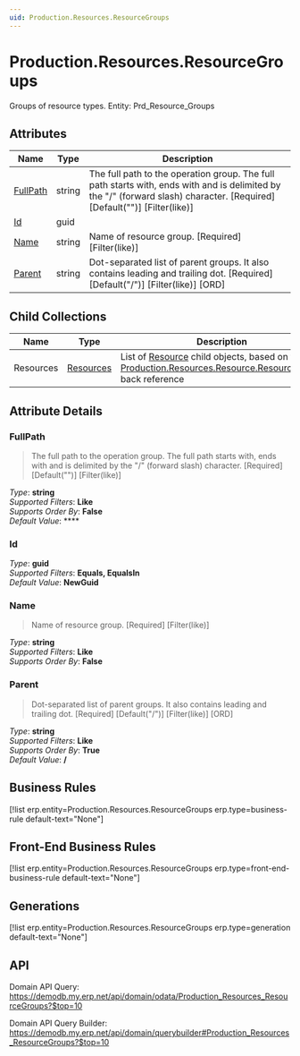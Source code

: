 ```yaml
---
uid: Production.Resources.ResourceGroups
---
```

# Production.Resources.ResourceGroups

Groups of resource types. Entity: Prd_Resource_Groups

## Attributes

| Name | Type | Description |
| ---- | ---- | --- |
| [FullPath](Production.Resources.ResourceGroups.md#fullpath) | string | The full path to the operation group. The full path starts with, ends with and is delimited by the "/" (forward slash) character. [Required] [Default("")] [Filter(like)] 
| [Id](Production.Resources.ResourceGroups.md#id) | guid |  
| [Name](Production.Resources.ResourceGroups.md#name) | string | Name of resource group. [Required] [Filter(like)] 
| [Parent](Production.Resources.ResourceGroups.md#parent) | string | Dot-separated list of parent groups. It also contains leading and trailing dot. [Required] [Default("/")] [Filter(like)] [ORD] 

## Child Collections

| Name | Type | Description |
| ---- | ---- | --- |
| Resources | [Resources](Production.Resources.Resources.md) | List of [Resource](Production.Resources.Resources.md) child objects, based on the [Production.Resources.Resource.ResourceGroup](Production.Resources.Resources.md#resourcegroup) back reference 


## Attribute Details

### FullPath

> The full path to the operation group. The full path starts with, ends with and is delimited by the "/" (forward slash) character. [Required] [Default("")] [Filter(like)]

_Type_: **string**  
_Supported Filters_: **Like**  
_Supports Order By_: **False**  
_Default Value_: ****  

### Id

_Type_: **guid**  
_Supported Filters_: **Equals, EqualsIn**  
_Default Value_: **NewGuid**  

### Name

> Name of resource group. [Required] [Filter(like)]

_Type_: **string**  
_Supported Filters_: **Like**  
_Supports Order By_: **False**  

### Parent

> Dot-separated list of parent groups. It also contains leading and trailing dot. [Required] [Default("/")] [Filter(like)] [ORD]

_Type_: **string**  
_Supported Filters_: **Like**  
_Supports Order By_: **True**  
_Default Value_: **/**  



## Business Rules

[!list erp.entity=Production.Resources.ResourceGroups erp.type=business-rule default-text="None"]

## Front-End Business Rules

[!list erp.entity=Production.Resources.ResourceGroups erp.type=front-end-business-rule default-text="None"]

## Generations

[!list erp.entity=Production.Resources.ResourceGroups erp.type=generation default-text="None"]

## API

Domain API Query:
<https://demodb.my.erp.net/api/domain/odata/Production_Resources_ResourceGroups?$top=10>

Domain API Query Builder:
<https://demodb.my.erp.net/api/domain/querybuilder#Production_Resources_ResourceGroups?$top=10>

